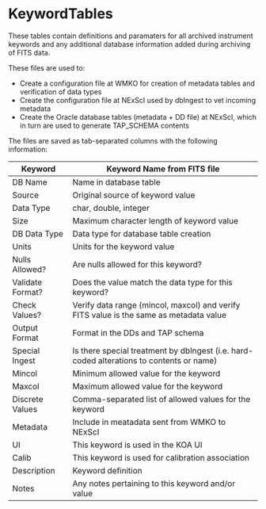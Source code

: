 # KeywordTables
These tables contain definitions and paramaters for all archived instrument keywords and any additional database information added during archiving of FITS data.

These files are used to:
* Create a configuration file at WMKO for creation of metadata tables and verification of data types
* Create the configuration file at NExScI used by dbIngest to vet incoming metadata
* Create the Oracle database tables (metadata + DD file) at NExScI, which in turn are used to generate TAP_SCHEMA contents


The files are saved as tab-separated columns with the following information:

| Keyword | Keyword Name from FITS file|
| ------- | ------------ |
| DB Name | Name in database table 
| Source | Original source of keyword value
| Data Type | char, double, integer
| Size | Maximum character length of keyword value
| DB Data Type | Data type for database table creation
| Units | Units for the keyword value
| Nulls Allowed? | Are nulls allowed for this keyword?
| Validate Format? | Does the value match the data type for this keyword?
| Check Values? | Verify data range (mincol, maxcol) and verify FITS value is the same as metadata value
| Output Format | Format in the DDs and TAP schema
| Special Ingest | Is there special treatment by dbIngest (i.e. hard-coded alterations to contents or name)
| Mincol | Minimum allowed value for the keyword
| Maxcol | Maximum allowed value for the keyword
| Discrete Values | Comma-separated list of allowed values for the keyword
| Metadata | Include in meatadata sent from WMKO to NExScI
| UI | This keyword is used in the KOA UI
| Calib | This keyword is used for calibration association
| Description | Keyword definition
| Notes | Any notes pertaining to this keyword and/or value
